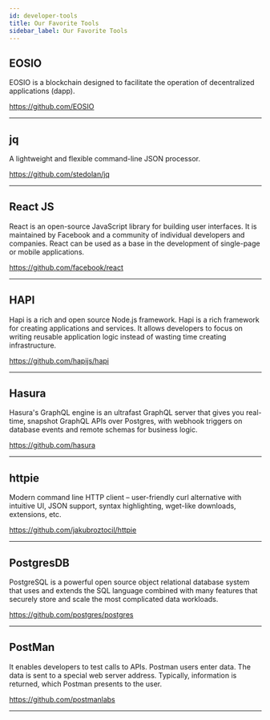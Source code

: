 ```yaml
---
id: developer-tools
title: Our Favorite Tools
sidebar_label: Our Favorite Tools
---
```


## EOSIO

EOSIO is a blockchain designed to facilitate the operation of decentralized applications (dapp).

https://github.com/EOSIO

* * * 

## jq

A lightweight and flexible command-line JSON processor.

https://github.com/stedolan/jq

* * * 

## React JS

React is an open-source JavaScript library for building user interfaces. It is maintained by Facebook and a community of individual developers and companies. React can be used as a base in the development of single-page or mobile applications.

https://github.com/facebook/react

* * *

## HAPI

Hapi is a rich and open source Node.js framework. Hapi is a rich framework for creating applications and services. It allows developers to focus on writing reusable application logic instead of wasting time creating infrastructure.

https://github.com/hapijs/hapi

* * *

## Hasura

Hasura's GraphQL engine is an ultrafast GraphQL server that gives you real-time, snapshot GraphQL APIs over Postgres, with webhook triggers on database events and remote schemas for business logic.

https://github.com/hasura

* * *

## httpie

Modern command line HTTP client – user-friendly curl alternative with intuitive UI, JSON support, syntax highlighting, wget-like downloads, extensions, etc.

https://github.com/jakubroztocil/httpie

* * * 

## PostgresDB

PostgreSQL is a powerful open source object relational database system that uses and extends the SQL language combined with many features that securely store and scale the most complicated data workloads.

https://github.com/postgres/postgres

* * *

## PostMan

It enables developers to test calls to APIs. Postman users enter data. The data is sent to a special web server address. Typically, information is returned, which Postman presents to the user.

https://github.com/postmanlabs

* * *